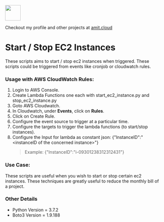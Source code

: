 <img src="https://s3-ap-south-1.amazonaws.com/amitcloud/work.amit.cloud/wp-content/uploads/2019/04/19101016/logo.svg?sanitize=true" height="50">

Checkout my profile and other projects at [amit.cloud](http://work.amit.cloud)

# Start / Stop EC2 Instances
These scripts aims to start / stop ec2 instances when triggered. 
These scripts could be triggered from events like cronjob or cloudwatch rules.
### Usage with AWS CloudWatch Rules:
1. Login to AWS Console.
2. Create Lambda Functions one each with start_ec2_instance.py and stop_ec2_instance.py  
3. Goto AWS Cloudwatch.
4. In Cloudwatch, under **Events**, click on **Rules**. 
5. Click on Create Rule.
6. Configure the event source to trigger at a particular time.
7. Configure the targets to trigger the lambda functions (to start/stop instances).
8. Configure the Input for lambda as  constant json: {"InstanceID":"\<instanceID of the concerned instance\>"}
     >Example:  {"InstanceID":"i-09301238312312431"}

### Use Case:
These scripts are useful when you wish to start or stop certain ec2 instances. These techniques are greatly useful to reduce the monthly bill of a project.

### Other Details
- Python Version = 3.7.2
- Boto3 Version = 1.9.188